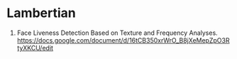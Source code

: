 # Lambertian
1. Face Liveness Detection Based on Texture and Frequency Analyses.
https://docs.google.com/document/d/16tCB350xrWrO_B8jXeMepZpO3RtyXKCU/edit
